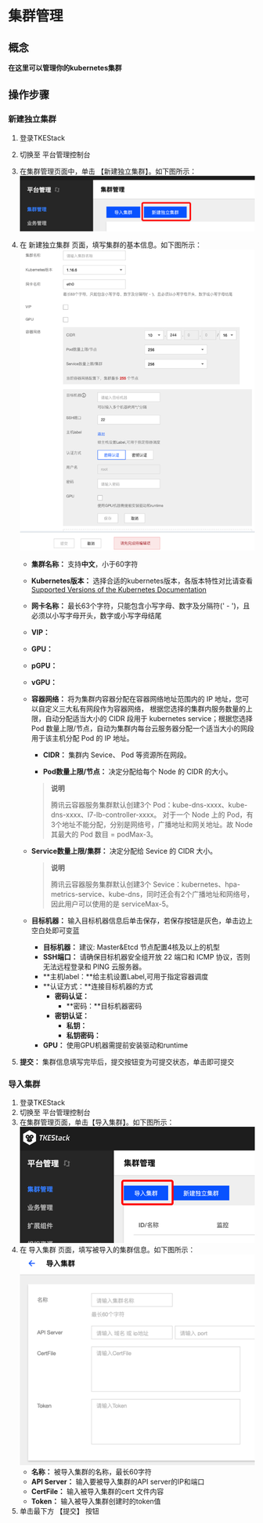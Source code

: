 # 集群管理

## 概念
**在这里可以管理你的kubernetes集群**

## 操作步骤

### 新建独立集群

   1. 登录TKEStack
   2. 切换至 平台管理控制台
   3. 在集群管理页面中，单击 【新建独立集群】。如下图所示：
   ![新建独立集群](images/新建独立集群0.png)
   4. 在 新建独立集群 页面，填写集群的基本信息。如下图所示：
   ![集群基本信息0.png](images/集群基本信息0.png)
      + **集群名称：** 支持**中文**，小于60字符
      + **Kubernetes版本：** 选择合适的kubernetes版本，各版本特性对比请查看 [Supported Versions of the Kubernetes Documentation](https://kubernetes.io/docs/home/supported-doc-versions/)
   
      + **网卡名称：** 最长63个字符，只能包含小写字母、数字及分隔符(' - ')，且必须以小写字母开头，数字或小写字母结尾
   
      + **VIP：** 
   
      +  **GPU：**
      +  **pGPU：**
      +  **vGPU：**
      
      +  **容器网络：** 将为集群内容器分配在容器网络地址范围内的 IP 地址，您可以自定义三大私有网段作为容器网络， 根据您选择的集群内服务数量的上限，自动分配适当大小的 CIDR 段用于 kubernetes service；根据您选择 Pod 数量上限/节点，自动为集群内每台云服务器分配一个适当大小的网段用于该主机分配 Pod 的 IP 地址。
      
         + **CIDR：** 集群内 Sevice、 Pod 等资源所在网段。
      
         + **Pod数量上限/节点：** 决定分配给每个 Node 的 CIDR 的大小。
      
         > **说明**
         >
         > 腾讯云容器服务集群默认创建3个 Pod：kube-dns-xxxx、kube-dns-xxxx、l7-lb-controller-xxxx。
         > 对于一个 Node 上的 Pod，有3个地址不能分配，分别是网络号，广播地址和网关地址。故 Node 其最大的 Pod 数目 = podMax-3。
      
      + **Service数量上限/集群：** 决定分配给 Sevice 的 CIDR 大小。
      
        > **说明**
        >
        > 腾讯云容器服务集群默认创建3个 Sevice：kubernetes、hpa-metrics-service、kube-dns，同时还会有2个广播地址和网络号，因此用户可以使用的是 serviceMax-5。
      
      +  **目标机器：** 输入目标机器信息后单击保存，若保存按钮是灰色，单击边上空白处即可变蓝
         +  **目标机器：** 建议: Master&Etcd 节点配置4核及以上的机型
         +  **SSH端口：** 请确保目标机器安全组开放 22 端口和 ICMP 协议，否则无法远程登录和 PING 云服务器。
         +  **主机label：**给主机设置Label,可用于指定容器调度
         +  **认证方式：**连接目标机器的方式
            +  **密码认证：**
               +  **密码：**目标机器密码
            +  **密钥认证：**
               +  **私钥：**
               +  **私钥密码：**
         +  **GPU：** 使用GPU机器需提前安装驱动和runtime
         
   5. **提交：** 集群信息填写完毕后，提交按钮变为可提交状态，单击即可提交
   
### 导入集群

   1. 登录TKEStack
   2. 切换至 平台管理控制台
   3. 在集群管理页面，单击【导入集群】。如下图所示：
   ![导入集群](images/导入集群0.png)
   4. 在 导入集群 页面，填写被导入的集群信息。如下图所示：
   ![导入集群信息](images/导入集群2.png)
      + **名称：** 被导入集群的名称，最长60字符
      + **API Server：** 输入要被导入集群的API server的IP和端口
      + **CertFile：** 输入被导入集群的cert 文件内容
      + **Token：** 输入被导入集群创建时的token值
   5. 单击最下方 【提交】 按钮 
